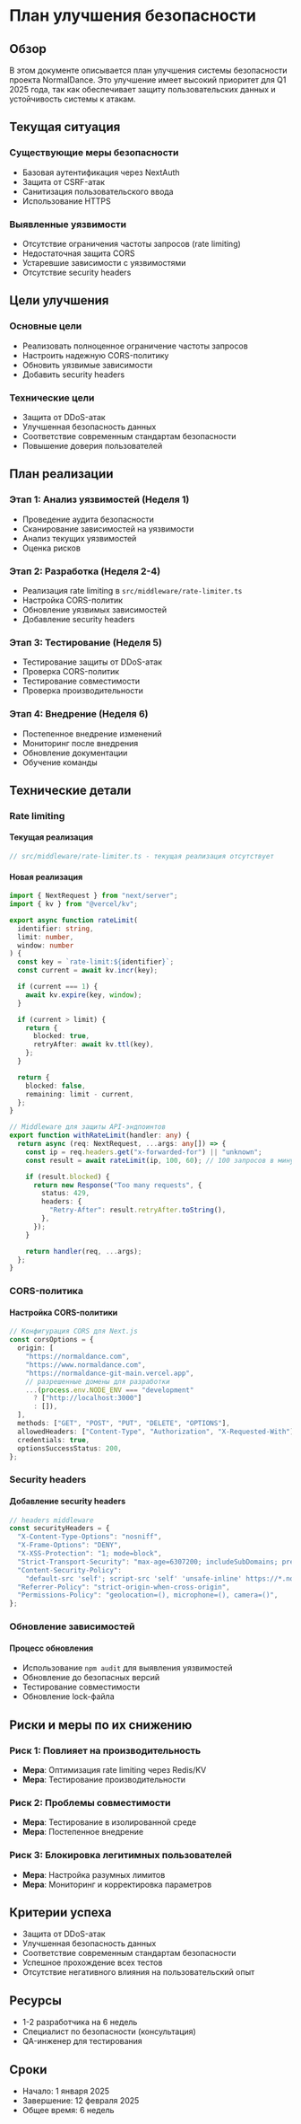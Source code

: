 # План улучшения безопасности

## Обзор

В этом документе описывается план улучшения системы безопасности проекта NormalDance. Это улучшение имеет высокий приоритет для Q1 2025 года, так как обеспечивает защиту пользовательских данных и устойчивость системы к атакам.

## Текущая ситуация

### Существующие меры безопасности

- Базовая аутентификация через NextAuth
- Защита от CSRF-атак
- Санитизация пользовательского ввода
- Использование HTTPS

### Выявленные уязвимости

- Отсутствие ограничения частоты запросов (rate limiting)
- Недостаточная защита CORS
- Устаревшие зависимости с уязвимостями
- Отсутствие security headers

## Цели улучшения

### Основные цели

- Реализовать полноценное ограничение частоты запросов
- Настроить надежную CORS-политику
- Обновить уязвимые зависимости
- Добавить security headers

### Технические цели

- Защита от DDoS-атак
- Улучшенная безопасность данных
- Соответствие современным стандартам безопасности
- Повышение доверия пользователей

## План реализации

### Этап 1: Анализ уязвимостей (Неделя 1)

- Проведение аудита безопасности
- Сканирование зависимостей на уязвимости
- Анализ текущих уязвимостей
- Оценка рисков

### Этап 2: Разработка (Неделя 2-4)

- Реализация rate limiting в `src/middleware/rate-limiter.ts`
- Настройка CORS-политик
- Обновление уязвимых зависимостей
- Добавление security headers

### Этап 3: Тестирование (Неделя 5)

- Тестирование защиты от DDoS-атак
- Проверка CORS-политик
- Тестирование совместимости
- Проверка производительности

### Этап 4: Внедрение (Неделя 6)

- Постепенное внедрение изменений
- Мониторинг после внедрения
- Обновление документации
- Обучение команды

## Технические детали

### Rate limiting

#### Текущая реализация

```typescript
// src/middleware/rate-limiter.ts - текущая реализация отсутствует
```

#### Новая реализация

```typescript
import { NextRequest } from "next/server";
import { kv } from "@vercel/kv";

export async function rateLimit(
  identifier: string,
  limit: number,
  window: number
) {
  const key = `rate-limit:${identifier}`;
  const current = await kv.incr(key);

  if (current === 1) {
    await kv.expire(key, window);
  }

  if (current > limit) {
    return {
      blocked: true,
      retryAfter: await kv.ttl(key),
    };
  }

  return {
    blocked: false,
    remaining: limit - current,
  };
}

// Middleware для защиты API-эндпоинтов
export function withRateLimit(handler: any) {
  return async (req: NextRequest, ...args: any[]) => {
    const ip = req.headers.get("x-forwarded-for") || "unknown";
    const result = await rateLimit(ip, 100, 60); // 100 запросов в минуту

    if (result.blocked) {
      return new Response("Too many requests", {
        status: 429,
        headers: {
          "Retry-After": result.retryAfter.toString(),
        },
      });
    }

    return handler(req, ...args);
  };
}
```

### CORS-политика

#### Настройка CORS-политики

```typescript
// Конфигурация CORS для Next.js
const corsOptions = {
  origin: [
    "https://normaldance.com",
    "https://www.normaldance.com",
    "https://normaldance-git-main.vercel.app",
    // разрешенные домены для разработки
    ...(process.env.NODE_ENV === "development"
      ? ["http://localhost:3000"]
      : []),
  ],
  methods: ["GET", "POST", "PUT", "DELETE", "OPTIONS"],
  allowedHeaders: ["Content-Type", "Authorization", "X-Requested-With"],
  credentials: true,
  optionsSuccessStatus: 200,
};
```

### Security headers

#### Добавление security headers

```typescript
// headers middleware
const securityHeaders = {
  "X-Content-Type-Options": "nosniff",
  "X-Frame-Options": "DENY",
  "X-XSS-Protection": "1; mode=block",
  "Strict-Transport-Security": "max-age=6307200; includeSubDomains; preload",
  "Content-Security-Policy":
    "default-src 'self'; script-src 'self' 'unsafe-inline' https://*.normaldance.com; style-src 'self' 'unsafe-inline'; img-src 'self' data: https:; font-src 'self' https:; connect-src 'self' https://*.solana.com https://*.pinata.cloud; frame-src 'self' https://*.youtube.com;",
  "Referrer-Policy": "strict-origin-when-cross-origin",
  "Permissions-Policy": "geolocation=(), microphone=(), camera=()",
};
```

### Обновление зависимостей

#### Процесс обновления

- Использование `npm audit` для выявления уязвимостей
- Обновление до безопасных версий
- Тестирование совместимости
- Обновление lock-файла

## Риски и меры по их снижению

### Риск 1: Повлияет на производительность

- **Мера**: Оптимизация rate limiting через Redis/KV
- **Мера**: Тестирование производительности

### Риск 2: Проблемы совместимости

- **Мера**: Тестирование в изолированной среде
- **Мера**: Постепенное внедрение

### Риск 3: Блокировка легитимных пользователей

- **Мера**: Настройка разумных лимитов
- **Мера**: Мониторинг и корректировка параметров

## Критерии успеха

- Защита от DDoS-атак
- Улучшенная безопасность данных
- Соответствие современным стандартам безопасности
- Успешное прохождение всех тестов
- Отсутствие негативного влияния на пользовательский опыт

## Ресурсы

- 1-2 разработчика на 6 недель
- Специалист по безопасности (консультация)
- QA-инженер для тестирования

## Сроки

- Начало: 1 января 2025
- Завершение: 12 февраля 2025
- Общее время: 6 недель
